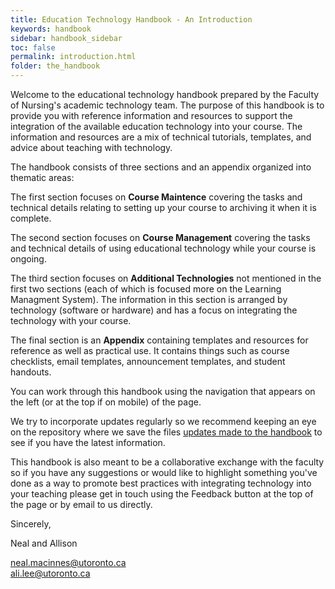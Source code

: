 ```yaml
---
title: Education Technology Handbook - An Introduction
keywords: handbook
sidebar: handbook_sidebar
toc: false
permalink: introduction.html
folder: the_handbook
---
```


Welcome to the educational technology handbook prepared by the Faculty of Nursing's academic technology team. The purpose of this handbook is to provide you with reference information and resources to support the integration of the available education technology into your course. The information and resources are a mix of technical tutorials, templates, and advice about teaching with technology.

The handbook consists of three sections and an appendix organized into thematic areas:

The first section focuses on **Course Maintence** covering the tasks and technical details relating to setting up your course to archiving it when it is complete.

The second section focuses on **Course Management** covering the tasks and technical details of using educational technology while your course is ongoing.

The third section focuses on **Additional Technologies** not mentioned in the first two sections (each of which is focused more on the Learning Managment System). The information in this section is arranged by technology (software or hardware) and has a focus on integrating the technology with your course.

The final section is an **Appendix** containing templates and resources for reference as well as practical use. It contains things such as course checklists, email templates, announcement templates, and student handouts.

You can work through this handbook using the navigation that appears on the left (or at the top if on mobile) of the page.

We try to incorporate updates regularly so we recommend keeping an eye on the repository where we save the files [updates made to the handbook](https://github.com/elearningz/AcademicTechnologyHandbookWeb/commits/master) to see if you have the latest information.

This handbook is also meant to be a collaborative exchange with the faculty so if you have any suggestions or would like to highlight something you've done as a way to promote best practices with integrating technology into your teaching please get in touch using the Feedback button at the top of the page or by email to us directly.

Sincerely,

Neal and Allison

neal.macinnes@utoronto.ca <br>
ali.lee@utoronto.ca
